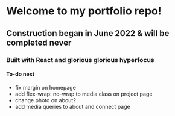 # Welcome to my portfolio repo!

## Construction began in June 2022 & will be completed never

### Built with React and glorious glorious hyperfocus

#### To-do next

- fix margin on homepage
- add flex-wrap: no-wrap to media class on project page
- change photo on about?
- add media queries to about and connect page
